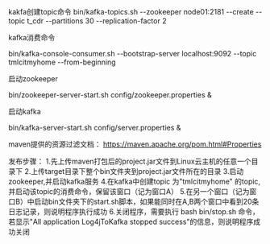 kakfa创建topic命令
bin/kafka-topics.sh --zookeeper node01:2181 --create --topic t_cdr --partitions 30  --replication-factor 2

kafka消费命令

bin/kafka-console-consumer.sh --bootstrap-server localhost:9092 --topic tmlcitmyhome --from-beginning

启动zookeeper

bin/zookeeper-server-start.sh config/zookeeper.properties &

启动kafka

bin/kafka-server-start.sh config/server.properties &

maven提供的资源过滤文档：
https://maven.apache.org/pom.html#Properties

发布步骤：
1.先上传maven打包后的project.jar文件到Linux云主机的任意一个目录下
2.上传target目录下整个bin文件夹到project.jar文件所在的目录
3.启动zookeeper,并启动kafka服务
4.在kafka中创建topic 为"tmlcitmyhome" 的topic,并启动该topic的消费命令，保留该窗口（记为窗口A）
5.在另一个窗口（记为窗口B）中启动bin文件夹下的start.sh脚本，如果能同时在A,B两个窗口中看到20条日志记录，则说明程序执行成功
6.关闭程序，需要执行 bash bin/stop.sh 命令，若显示"All application Log4jToKafka stopped success"的信息，则说明程序成功关闭

